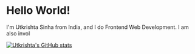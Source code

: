 # Hello World!

I'm Utkrishta Sinha from India, and I do Frontend Web Development. I am also invol

[![Utkrishta's GitHub stats](https://github-readme-stats.vercel.app/api?username=utkrishta24)](https://github.com/anuraghazra/github-readme-stats)
